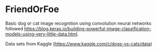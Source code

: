 # FriendOrFoe
Basic dog or cat image recognition using convolution neural networks followed
https://blog.keras.io/building-powerful-image-classification-models-using-very-little-data.html.

Data sets from Kaggle (https://www.kaggle.com/c/dogs-vs-cats/data)
